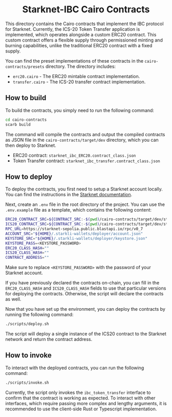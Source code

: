 <div align="center">
    <h1>Starknet-IBC Cairo Contracts</h1>
</div>

This directory contains the Cairo contracts that implement the IBC protocol for
Starknet. Currently, the ICS-20 Token Transfer application is implemented, which
operates alongside a custom ERC20 contract. This custom contract offers a
flexible supply through permissioned minting and burning capabilities, unlike
the traditional ERC20 contract with a fixed supply.

You can find the preset implementations of these contracts in the
`cairo-contracts/presets` directory. The directory includes:

- `erc20.cairo` - The ERC20 mintable contract implementation.
- `transfer.cairo` - The ICS-20 transfer contract implementation.

## How to build

To build the contracts, you simply need to run the following command:

```bash
cd cairo-contracts
scarb build
```

The command will compile the contracts and output the compiled contracts as JSON
file in the `cairo-contracts/target/dev` directory, which you can then deploy to
Starknet.

- ERC20 contract: `starknet_ibc_ERC20.contract_class.json`
- Token Transfer contract: `starknet_ibc_transfer.contract_class.json`

## How to deploy

To deploy the contracts, you first need to setup a Starknet account locally. You
can find the instructions in the [Starknet
documentation](https://docs.starknet.io/quick-start/set-up-an-account/).

Next, create an `.env` file in the root directory of the project. You can use the
`.env.example` file as a template, which contains the following content:

```bash
ERC20_CONTRACT_SRC=${CONTRACT_SRC:-$(pwd)/cairo-contracts/target/dev/starknet_ibc_ERC20Mintable.contract_class.json}
ICS20_CONTRACT_SRC=${CONTRACT_SRC:-$(pwd)/cairo-contracts/target/dev/starknet_ibc_Transfer.contract_class.json}
RPC_URL=https://starknet-sepolia.public.blastapi.io/rpc/v0_7
ACCOUNT_SRC="${HOME}/.starkli-wallets/deployer/account.json"
KEYSTORE_SRC="${HOME}/.starkli-wallets/deployer/keystore.json"
KEYSTORE_PASS=<KEYSTORE_PASSWORD>
ERC20_CLASS_HASH=""
ICS20_CLASS_HASH=""
CONTRACT_ADDRESS=""
```

Make sure to replace `<KEYSTORE_PASSWORD>` with the password of your Starknet
account.

If you have previously declared the contracts on-chain, you can fill in the
`ERC20_CLASS_HASH` and `ICS20_CLASS_HASH` fields to use that particular versions
for deploying the contracts. Otherwise, the script will declare the contracts as
well.

Now that you have set up the environment, you can deploy the contracts by
running the following command:

```bash
./scripts/deploy.sh
```

The script will deploy a single instance of the ICS20 contract to the Starknet
network and return the contract address.

## How to invoke

To interact with the deployed contracts, you can run the following command:

```bash
./scripts/invoke.sh
```

Currently, the script only invokes the `ibc_token_transfer` interface to confirm
that the contract is working as expected. To interact with other interfaces,
which require passing more complex and lengthy arguments, it is recommended to
use the client-side Rust or Typescript implementation.
